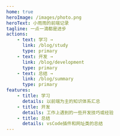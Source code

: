 ```yaml
---
home: true
heroImage: /images/photo.png
heroText: 小雨雨的前端记录
tagline: 一点一滴都是进步
actions:
    - text: 学习 →
      link: /blog/study
      type: primary
    - text: 开发 →
      link: /blog/development
      type: primary
    - text: 总结 →
      link: /blog/summary
      type: primary
features:
    - title: 学习
      details: 以前端为主的知识体系汇总
    - title: 开发
      details: 工作上遇到的一些开发技巧或经验
    - title: 总结
      details: vsCode插件和网址类的总结
---
```

